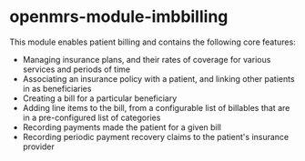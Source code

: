# openmrs-module-imbbilling

This module enables patient billing and contains the following core features:

* Managing insurance plans, and their rates of coverage for various services and periods of time
* Associating an insurance policy with a patient, and linking other patients in as beneficiaries
* Creating a bill for a particular beneficiary
* Adding line items to the bill, from a configurable list of billables that are in a pre-configured list of categories
* Recording payments made the patient for a given bill
* Recording periodic payment recovery claims to the patient's insurance provider
